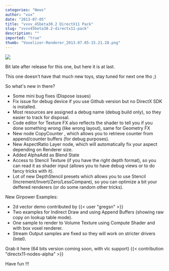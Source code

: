 ```yaml
---
categories: "News"
author: "vux"
date: "2013-07-05"
title: "vvvv_45beta30.2 DirectX11 Pack"
slug: "vvvv45beta30.2-directx11-pack"
description: ""
imported: "true"
thumb: "Voxelizer-Renderer_2013.07.05-15.21.28.png"
---
```



![](Voxelizer-Renderer_2013.07.05-15.21.28.png) 

Bit late after release for this one, but here it is at last.

This one doesn't have that much new toys, stay tuned for next one tho ;)

So what's new in there?
* Some mini bug fixes (Dispose issues)
* Fix issue for debug device if you use Github version but no DirectX SDK is installed.
* Most resources are assigned a debug name (debug build only), so they easier to track for disposal.
* Code editor for Texture FX also reflects the shader to tell you if you done something wrong (like wrong layout), same for Geometry FX
* New node CopyCounter , which allows you to retrieve counter from append/counter buffers (for debug purposes).
* New AspectRatio Layer node, which will automatically fix your aspect depending on Renderer size.
* Added AlphaAdd as Blend State
* Access to Stencil Texture (if you have the right depth format), so you can read it as shader input (allows you to have debug views or to do fancy tricks with it).
* Lot of new DepthStencil presets which allows you to use Stencil (Increment/Invert/Zero/LessCompare), so you can optimize a bit your deffered renderers (or do some random other tricks).

New Girpower Examples:
* 2d vector demo contributed by {{< user "gregsn" >}}
* Two examples for Indirect Draw and using Append Buffers (showing raw copy on lookup table mode). 
* One sample to render to Volume Texture using Compute Shader and with box voxel renderer.
* Stream Output samples are fixed so they will work on stricter drivers (Intel).

Grab it here (64 bits version coming soon, with vlc support)
{{< contribution "directx11-nodes-alpha" >}}


Have fun !!!